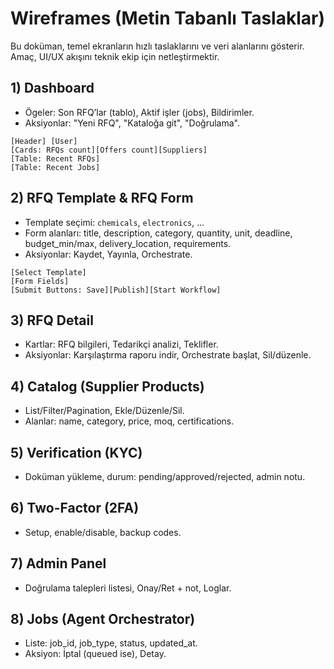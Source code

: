 # Wireframes (Metin Tabanlı Taslaklar)

Bu doküman, temel ekranların hızlı taslaklarını ve veri alanlarını gösterir. Amaç, UI/UX akışını teknik ekip için netleştirmektir.

## 1) Dashboard
- Ögeler: Son RFQ’lar (tablo), Aktif işler (jobs), Bildirimler.
- Aksiyonlar: "Yeni RFQ", "Kataloğa git", "Doğrulama".

```
[Header] [User]
[Cards: RFQs count][Offers count][Suppliers]
[Table: Recent RFQs]
[Table: Recent Jobs]
```

## 2) RFQ Template & RFQ Form
- Template seçimi: `chemicals`, `electronics`, ...
- Form alanları: title, description, category, quantity, unit, deadline, budget_min/max, delivery_location, requirements.
- Aksiyonlar: Kaydet, Yayınla, Orchestrate.

```
[Select Template]
[Form Fields]
[Submit Buttons: Save][Publish][Start Workflow]
```

## 3) RFQ Detail
- Kartlar: RFQ bilgileri, Tedarikçi analizi, Teklifler.
- Aksiyonlar: Karşılaştırma raporu indir, Orchestrate başlat, Sil/düzenle.

## 4) Catalog (Supplier Products)
- List/Filter/Pagination, Ekle/Düzenle/Sil.
- Alanlar: name, category, price, moq, certifications.

## 5) Verification (KYC)
- Doküman yükleme, durum: pending/approved/rejected, admin notu.

## 6) Two-Factor (2FA)
- Setup, enable/disable, backup codes.

## 7) Admin Panel
- Doğrulama talepleri listesi, Onay/Ret + not, Loglar.

## 8) Jobs (Agent Orchestrator)
- Liste: job_id, job_type, status, updated_at.
- Aksiyon: İptal (queued ise), Detay.
